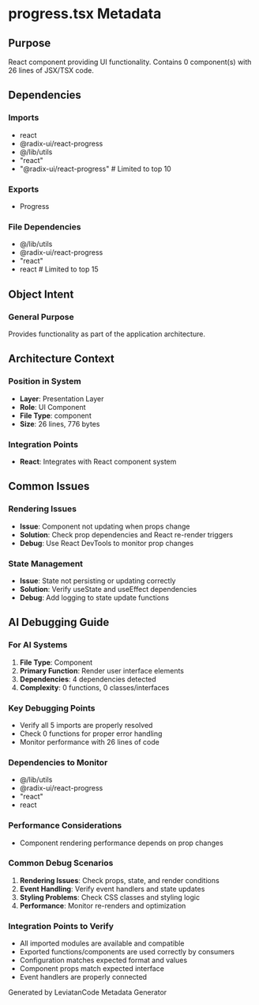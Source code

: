 # progress.tsx Metadata

## Purpose
React component providing UI functionality. Contains 0 component(s) with 26 lines of JSX/TSX code.

## Dependencies

### Imports
- react
- @radix-ui/react-progress
- @/lib/utils
- "react"
- "@radix-ui/react-progress"  # Limited to top 10

### Exports
- Progress 

### File Dependencies
- @/lib/utils
- @radix-ui/react-progress
- "react"
- react  # Limited to top 15

## Object Intent

### General Purpose
Provides functionality as part of the application architecture.

## Architecture Context

### Position in System
- **Layer**: Presentation Layer
- **Role**: UI Component
- **File Type**: component
- **Size**: 26 lines, 776 bytes

### Integration Points
- **React**: Integrates with React component system

## Common Issues

### Rendering Issues
- **Issue**: Component not updating when props change
- **Solution**: Check prop dependencies and React re-render triggers
- **Debug**: Use React DevTools to monitor prop changes

### State Management
- **Issue**: State not persisting or updating correctly
- **Solution**: Verify useState and useEffect dependencies
- **Debug**: Add logging to state update functions

## AI Debugging Guide

### For AI Systems
1. **File Type**: Component
2. **Primary Function**: Render user interface elements
3. **Dependencies**: 4 dependencies detected
4. **Complexity**: 0 functions, 0 classes/interfaces

### Key Debugging Points
- Verify all 5 imports are properly resolved
- Check 0 functions for proper error handling
- Monitor performance with 26 lines of code

### Dependencies to Monitor
- @/lib/utils
- @radix-ui/react-progress
- "react"
- react

### Performance Considerations
- Component rendering performance depends on prop changes

### Common Debug Scenarios
1. **Rendering Issues**: Check props, state, and render conditions
2. **Event Handling**: Verify event handlers and state updates
3. **Styling Problems**: Check CSS classes and styling logic
4. **Performance**: Monitor re-renders and optimization

### Integration Points to Verify
- All imported modules are available and compatible
- Exported functions/components are used correctly by consumers
- Configuration matches expected format and values
- Component props match expected interface
- Event handlers are properly connected

Generated by LeviatanCode Metadata Generator
